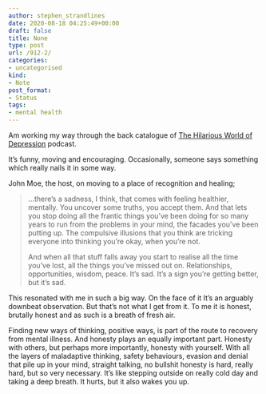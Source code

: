 ```yaml
---
author: stephen_strandlines
date: 2020-08-18 04:25:49+00:00
draft: false
title: None
type: post
url: /912-2/
categories:
- uncategorised
kind:
- Note
post_format:
- Status
tags:
- mental health
---
```


Am working my way through the back catalogue of [The Hilarious World of Depression](https://www.hilariousworld.org) podcast.

It’s funny, moving and encouraging. Occasionally, someone says something which really nails it in some way.

John Moe, the host, on moving to a place of recognition and healing;



<blockquote>…there’s a sadness, I think, that comes with feeling healthier, mentally. You uncover some truths, you accept them. And that lets you stop doing all the frantic things you’ve been doing for so many years to run from the problems in your mind, the facades you’ve been putting up. The compulsive illusions that you think are tricking everyone into thinking you’re okay, when you’re not.

And when all that stuff falls away you start to realise all the time you’ve lost, all the things you’ve missed out on. Relationships, opportunities, wisdom, peace. It’s sad. It’s a sign you’re getting better, but it’s sad.</blockquote>



This resonated with me in such a big way. On the face of it It’s an arguably downbeat observation. But that’s not what I get from it. To me it is honest, brutally honest and as such is a breath of fresh air.

Finding new ways of thinking, positive ways, is part of the route to recovery from mental illness. And honesty plays an equally important part. Honesty with others, but perhaps more importantly, honesty with yourself. With all the layers of maladaptive thinking, safety behaviours, evasion and denial that pile up in your mind, straight talking, no bullshit honesty is hard, really hard, but so very necessary. It’s like stepping outside on really cold day and taking a deep breath. It hurts, but it also wakes you up.
